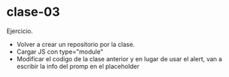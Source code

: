 # clase-03

Ejercicio.

* Volver a crear un repositorio por la clase.
* Cargar JS con type="module"
* Modificar el codigo de la clase anterior y en lugar de usar el alert, van a escribir la info del promp en el placeholder